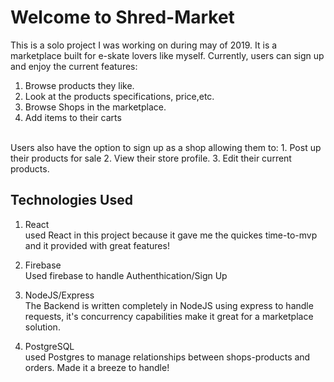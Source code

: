 # Welcome to Shred-Market
This is a solo project I was working on during may of 2019. It is a marketplace built for e-skate lovers like myself. Currently, users can sign up and enjoy the current features:
  1. Browse products they like.
  2. Look at the products specifications, price,etc.
  3. Browse Shops in the marketplace.
  4. Add items to their carts
  <br/>
Users also have the option to sign up as a shop allowing them to:
1. Post up their products for sale
2. View their store profile.
3. Edit their current products.

## Technologies Used
1. React  
  used React in this project because it gave me the quickes time-to-mvp and it provided with great features!
2. Firebase <br />
  Used firebase to handle Authenthication/Sign Up 

3. NodeJS/Express<br />
  The Backend is written completely in NodeJS using express to handle requests, it's concurrency capabilities make it great for a marketplace solution.

4. PostgreSQL <br />
  used Postgres to manage relationships between shops-products and orders. Made it a breeze to handle!

